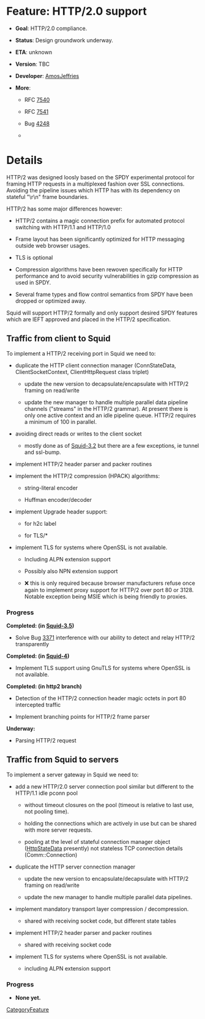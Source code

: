 # Feature: HTTP/2.0 support

  - **Goal**: HTTP/2.0 compliance.

<!-- end list -->

  - **Status**: Design groundwork underway.

  - **ETA**: unknown

  - **Version**: TBC

  - **Developer**:
    [AmosJeffries](/AmosJeffries)

  - **More**:
    
      - RFC [7540](https://tools.ietf.org/rfc/rfc7540)
    
      - RFC [7541](https://tools.ietf.org/rfc/rfc7541)
    
      - Bug [4248](https://bugs.squid-cache.org/show_bug.cgi?id=4248)
    
      - [](http://http2.github.io/)

# Details

HTTP/2 was designed loosly based on the SPDY experimental protocol for
framing HTTP requests in a multiplexed fashion over SSL connections.
Avoiding the pipeline issues which HTTP has with its dependency on
stateful "\\r\\n" frame boundaries.

HTTP/2 has some major differences however:

  - HTTP/2 contains a magic connection prefix for automated protocol
    switching with HTTP/1.1 and HTTP/1.0

  - Frame layout has been significantly optimized for HTTP messaging
    outside web browser usages.

  - TLS is optional

  - Compression algorithms have been rewoven specifically for HTTP
    performance and to avoid security vulnerabilities in gzip
    compression as used in SPDY.

  - Several frame types and flow control semantics from SPDY have been
    dropped or optimized away.

Squid will support HTTP/2 formally and only support desired SPDY
features which are IEFT approved and placed in the HTTP/2 specification.

## Traffic from client to Squid

To implement a HTTP/2 receiving port in Squid we need to:

  - duplicate the HTTP client connection manager (ConnStateData,
    ClientSocketContext, ClientHttpRequest class triplet)
    
      - update the new version to decapsulate/encapsulate with HTTP/2
        framing on read/write
    
      - update the new manager to handle multiple parallel data pipeline
        channels ("streams" in the HTTP/2 grammar). At present there is
        only one active context and an idle pipeline queue. HTTP/2
        requires a minimum of 100 in parallel.

  - avoiding direct reads or writes to the client socket
    
      - mostly done as of
        [Squid-3.2](/Releases/Squid-3.2)
        but there are a few exceptions, ie tunnel and ssl-bump.

  - implement HTTP/2 header parser and packer routines

  - implement the HTTP/2 compression (HPACK) algorithms:
    
      - string-literal encoder
    
      - Huffman encoder/decoder

  - implement Upgrade header support:
    
      - for h2c label
    
      - for TLS/\*

  - implement TLS for systems where OpenSSL is not available.
    
      - Including ALPN extension support
    
      - Possibly also NPN extension support
    
      - :x:
        this is only required because browser manufacturers refuse once
        again to implement proxy support for HTTP/2 over port 80 or
        3128. Notable exception being MSIE which is being friendly to
        proxies.

### Progress

**Completed: (in
[Squid-3.5](/Releases/Squid-3.5))**

  - Solve Bug [3371](https://bugs.squid-cache.org/show_bug.cgi?id=3371)
    interference with our ability to detect and relay HTTP/2
    transparently

**Completed: (in
[Squid-4](/Releases/Squid-4))**

  - Implement TLS support using GnuTLS for systems where OpenSSL is not
    available.

**Completed: (in http2 branch)**

  - Detection of the HTTP/2 connection header magic octets in port 80
    intercepted traffic

  - Implement branching points for HTTP/2 frame parser

**Underway:**

  - Parsing HTTP/2 request

## Traffic from Squid to servers

To implement a server gateway in Squid we need to:

  - add a new HTTP/2.0 server connection pool similar but different to
    the HTTP/1.1 idle pconn pool
    
      - without timeout closures on the pool (timeout is relative to
        last use, not pooling time).
    
      - holding the connections which are actively in use but can be
        shared with more server requests.
    
      - pooling at the level of stateful connection manager object
        ([HttpStateData](/HttpStateData)
        presently) not stateless TCP connection details
        (Comm::Connection)

  - duplicate the HTTP server connection manager
    
      - update the new version to encapsulate/decapsulate with HTTP/2
        framing on read/write
    
      - update the new manager to handle multiple parallel data
        pipelines.

  - implement mandatory transport layer compression / decompression.
    
      - shared with receiving socket code, but different state tables

  - implement HTTP/2 header parser and packer routines
    
      - shared with receiving socket code

  - implement TLS for systems where OpenSSL is not available.
    
      - including ALPN extension support

### Progress

  - **None yet.**

[CategoryFeature](/CategoryFeature)
